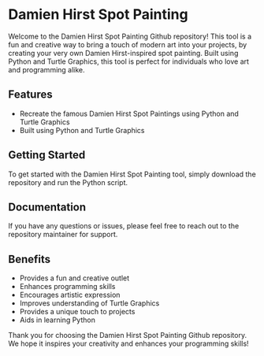 # Damien Hirst Spot Painting

Welcome to the Damien Hirst Spot Painting Github repository! This tool is a fun and creative way to bring a touch of modern art into your projects, by creating your very own Damien Hirst-inspired spot painting. Built using Python and Turtle Graphics, this tool is perfect for individuals who love art and programming alike.

## Features
- Recreate the famous Damien Hirst Spot Paintings using Python and Turtle Graphics
- Built using Python and Turtle Graphics

## Getting Started
To get started with the Damien Hirst Spot Painting tool, simply download the repository and run the Python script.

## Documentation
If you have any questions or issues, please feel free to reach out to the repository maintainer for support. 

## Benefits
- Provides a fun and creative outlet
- Enhances programming skills
- Encourages artistic expression
- Improves understanding of Turtle Graphics 
- Provides a unique touch to projects 
- Aids in learning Python

Thank you for choosing the Damien Hirst Spot Painting Github repository. We hope it inspires your creativity and enhances your programming skills!

